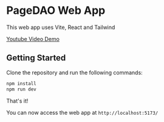 # PageDAO Web App

This web app uses Vite, React and Tailwind

[Youtube Video Demo]([https://youtu.be/S5dNPR-Z4kQ](https://www.youtube.com/watch?v=yvhEMVGsDag))
## Getting Started

Clone the repository and run the following commands:

```bash
npm install
npm run dev
```

That's it! 

You can now access the web app at `http://localhost:5173/`
